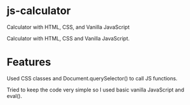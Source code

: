 # js-calculator
Calculator with HTML, CSS, and Vanilla JavaScript

Calculator with HTML, CSS and Vanilla JavaScript.


# Features
Used CSS classes and Document.querySelector() to call JS functions.

Tried to keep the code very simple so I used basic vanilla JavaScript and eval().
